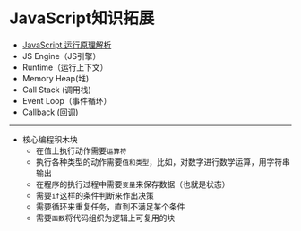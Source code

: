 JavaScript知识拓展
===

- [JavaScript 运行原理解析](https://juejin.im/post/5a5d64fbf265da3e243b831f)
- JS Engine（JS引擎）
- Runtime（运行上下文）
- Memory Heap(堆)
- Call Stack (调用栈)
- Event Loop（事件循环）
- Callback (回调)

---

- 核心编程积木块
  - 在值上执行动作需要`运算符`
  - 执行各种类型的动作需要`值和类型`，比如，对数字进行数学运算，用字符串输出
  - 在程序的执行过程中需要`变量`来保存数据（也就是状态）
  - 需要`if`这样的条件判断来作出决策
  - 需要循环来重复任务，直到不满足某个条件
  - 需要`函数`将代码组织为逻辑上可复用的块